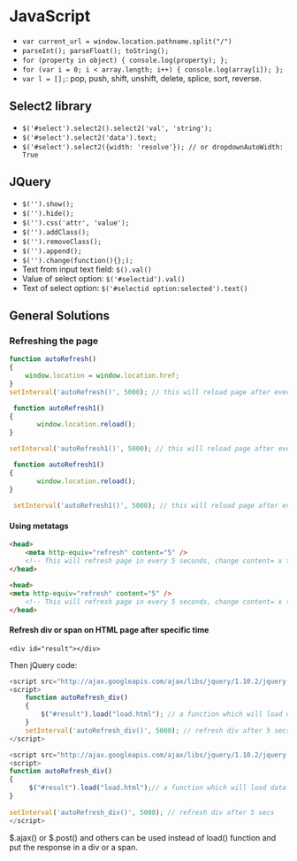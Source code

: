 # JavaScript

- `var current_url = window.location.pathname.split("/")`
- `parseInt(); parseFloat(); toString();`
- `for (property in object) { console.log(property); };`
- `for (var i = 0; i < array.length; i++) { console.log(array[i]); };`
- `var l = [];`: pop, push, shift, unshift, delete, splice, sort, reverse.

## Select2 library

- `$('#select').select2().select2('val', 'string');`
- `$('#select').select2('data').text;`
- `$('#select').select2({width: 'resolve'}); // or dropdownAutoWidth: True`

## JQuery

- `$('').show();`
- `$('').hide();`
- `$('').css('attr', 'value');`
- `$('').addClass();`
- `$('').removeClass();`
- `$('').append();`
- `$('').change(function(){};);`
- Text from input text field: `$().val()`
- Value of select option: `$('#selectid').val()`
- Text of select option: `$('#selectid option:selected').text()`

## General Solutions

### Refreshing the page

```javascript
function autoRefresh()
{
    window.location = window.location.href;
}
setInterval('autoRefresh()', 5000); // this will reload page after every 5 seconds
```

```javascript
 function autoRefresh1()
{
       window.location.reload();
}

setInterval('autoRefresh1()', 5000); // this will reload page after every 5 secounds; Method II
```

```javascript
 function autoRefresh1()
{
       window.location.reload();
}
 
 setInterval('autoRefresh1()', 5000); // this will reload page after every 5 secounds; Method II
```

#### Using metatags

```html
<head>
    <meta http-equiv="refresh" content="5" />
    <!-- This will refresh page in every 5 seconds, change content= x to refresh page after x seconds -->
</head>
```

```html
<head>
<meta http-equiv="refresh" content="5" />
    <!-- This will refresh page in every 5 seconds, change content= x to refresh page after x seconds -->
</head>
```

#### Refresh div or span on HTML page after specific time

`<div id="result"></div>`

Then jQuery code:

```javascript
<script src="http://ajax.googleapis.com/ajax/libs/jquery/1.10.2/jquery.min.js"></script>
<script>
    function autoRefresh_div()
    {
        $("#result").load("load.html"); // a function which will load data from other file after x seconds
    }
    setInterval('autoRefresh_div()', 5000); // refresh div after 5 secs
</script>

<script src="http://ajax.googleapis.com/ajax/libs/jquery/1.10.2/jquery.min.js"></script>
<script>
function autoRefresh_div()
{
     $("#result").load("load.html");// a function which will load data from other file after x seconds
}
 
setInterval('autoRefresh_div()', 5000); // refresh div after 5 secs
</script>
```

$.ajax() or $.post() and others can be used instead of load() function and put the response in a div or a span.

